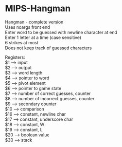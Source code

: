 # MIPS-Hangman
Hangman - complete version\
Uses noargs front end\
Enter word to be guessed with newline character at end\
Enter 1 letter at a time (case sensitive)\
6 strikes at most\
Does not keep track of guessed characters

Registers:\
 $1 --> input\
 $2 --> output\
 $3 --> word length\
 $4 --> pointer to word\
 $5 --> pivot element\
 $6 --> pointer to game state\
 $7 --> number of correct guesses, counter\
 $8 --> number of incorrect guesses, counter\
 $9 --> secondary counter\
 $10 --> comparison\
 $16 --> constant, newline char\
 $17 --> constant, underscore char\
 $18 --> constant, W\
 $19 --> constant, L\
 $20 --> boolean value\
 $30 --> stack

